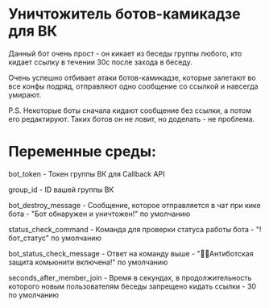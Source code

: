 # Уничтожитель ботов-камикадзе для ВК

Данный бот очень прост - он кикает из беседы группы любого, кто кидает ссылку в течении 30с после захода в беседу.

Очень успешно отбивает атаки ботов-камикадзе, которые залетают во все конфы подряд, отправляют одно сообщение со ссылкой и навсегда умирают.

P.S. Некоторые боты сначала кидают сообщение без ссылки, а потом его редактируют. Таких ботов он не ловит, но доделать - не проблема.

# Переменные среды:

bot_token - Токен группы ВК для Callback API

group_id - ID вашей группы ВК

bot_destroy_message - Сообщение, которое отправляется в чат при кике бота - "Бот обнаружен и уничтожен!"  по умолчанию

status_check_command - Команда для проверки статуса работы бота - "!бот_статус"  по умолчанию

bot_status_check_message - Ответ на команду выше - "👺😎Антиботская защита комьюнити включена!" по умолчанию

seconds_after_member_join - Время в секундах, в продолжительность которого новым пользователям беседы запрещено кидать ссылки - 30 по умолчанию
